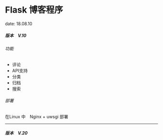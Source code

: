 # Flask 博客程序　
date: 18.08.10


##### 版本　V.10

###### 功能


- 评论
- API支持
- 分类
- 归档
- 搜索

###### 部署

在Linux 中　Nginx + uwsgi 部署

-------

##### 版本　V.20





